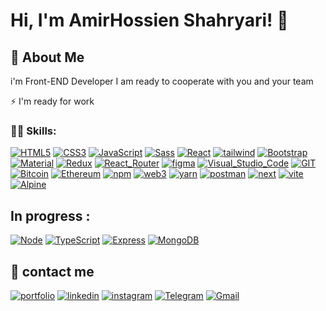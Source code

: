 <!-- @format -->

# Hi, I'm AmirHossien Shahryari! 👋

## 🚀 About Me

i'm Front-END Developer 
I am ready to cooperate with you and your team

⚡️ I'm ready for work

### 👨‍💻 Skills:

[![HTML5](https://img.shields.io/badge/HTML5-E34F26?style=for-the-badge&logo=html5&logoColor=white)]() [![CSS3](https://img.shields.io/badge/CSS3-1572B6?style=for-the-badge&logo=css3&logoColor=white)]() [![JavaScript](https://img.shields.io/badge/JavaScript-F7DF1E?style=for-the-badge&logo=javascript&logoColor=black)]() [![Sass](https://img.shields.io/badge/Sass-CC6699?style=for-the-badge&logo=sass&logoColor=white)]() [![React](https://img.shields.io/badge/React-20232A?style=for-the-badge&logo=react&logoColor=61DAFB)]() [![tailwind](https://img.shields.io/badge/Tailwind_CSS-38B2AC?style=for-the-badge&logo=tailwind-css&logoColor=white)]() [![Bootstrap](https://img.shields.io/badge/Bootstrap-563D7C?style=for-the-badge&logo=bootstrap&logoColor=white)]() [![Material](https://img.shields.io/badge/Material--UI-0081CB?style=for-the-badge&logo=material-ui&logoColor=white)]() [![Redux](https://img.shields.io/badge/Redux-593D88?style=for-the-badge&logo=redux&logoColor=white)]() [![React_Router](https://img.shields.io/badge/React_Router-CA4245?style=for-the-badge&logo=react-router&logoColor=white)]() [![figma](https://img.shields.io/badge/Figma-F24E1E?style=for-the-badge&logo=figma&logoColor=white)]()  [![Visual_Studio_Code](https://img.shields.io/badge/VSCode-0078D4?style=for-the-badge&logo=visual%20studio%20code&logoColor=white)]() [![GIT](https://img.shields.io/badge/GIT-E44C30?style=for-the-badge&logo=git&logoColor=white)]()  [![Bitcoin](https://img.shields.io/badge/Bitcoin-000000?style=for-the-badge&logo=bitcoin&logoColor=white)]() [![Ethereum](https://img.shields.io/badge/Ethereum-3C3C3D?style=for-the-badge&logo=Ethereum&logoColor=white)]()  [![npm](https://img.shields.io/badge/npm-CB3837?style=for-the-badge&logo=npm&logoColor=white)]() [![web3](https://img.shields.io/badge/web3.js-F16822?style=for-the-badge&logo=web3.js&logoColor=white)]() [![yarn](https://img.shields.io/badge/Yarn-2C8EBB?style=for-the-badge&logo=yarn&logoColor=white)]() [![postman](https://img.shields.io/badge/Postman-FF6C37?style=for-the-badge&logo=Postman&logoColor=white)]() [![next](https://img.shields.io/badge/next.js-000000?style=for-the-badge&logo=nextdotjs&logoColor=white)]() [![vite](https://img.shields.io/badge/Vite-B73BFE?style=for-the-badge&logo=vite&logoColor=FFD62E)]() [![Alpine](https://img.shields.io/badge/Alpine%20JS-8BC0D0?style=for-the-badge&logo=alpinedotjs&logoColor=black)]()

## In progress :
 [![Node](https://img.shields.io/badge/Node.js-43853D?style=for-the-badge&logo=node.js&logoColor=white)]() [![TypeScript](https://img.shields.io/badge/TypeScript-007ACC?style=for-the-badge&logo=typescript&logoColor=white)]() [![Express](https://img.shields.io/badge/Express.js-404D59?style=for-the-badge)]() [![MongoDB](https://img.shields.io/badge/MongoDB-4EA94B?style=for-the-badge&logo=mongodb&logoColor=white)]()

## 🔗 contact me
[![portfolio](https://img.shields.io/badge/my_portfolio-000?style=for-the-badge&logo=ko-fi&logoColor=white)]()
[![linkedin](https://img.shields.io/badge/linkedin-0A66C2?style=for-the-badge&logo=linkedin&logoColor=white)](https://www.linkedin.com/)
[![instagram](https://img.shields.io/badge/Instagram-E4405F?style=for-the-badge&logo=instagram&logoColor=white)](https://instagram.com/amir1th?igshid=ZDdkNTZiNTM=)
[![Telegram](https://img.shields.io/badge/Telegram-2CA5E0?style=for-the-badge&logo=telegram&logoColor=white)]([https://instagram.com/amir1th?igshid=ZDdkNTZiNTM=](https://t.me/GALENTBOY))
[![Gmail](https://img.shields.io/badge/Gmail-D14836?style=for-the-badge&logo=gmail&logoColor=white)](mailto:amir.woas@gmail.com)
